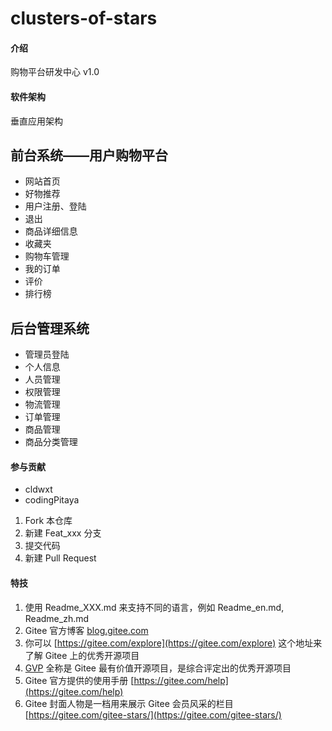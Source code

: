 # clusters-of-stars

#### 介绍
购物平台研发中心 v1.0

#### 软件架构
垂直应用架构


## 前台系统——用户购物平台 

+ 网站首页
+ 好物推荐
+ 用户注册、登陆
+ 退出
+ 商品详细信息
+ 收藏夹
+ 购物车管理
+ 我的订单
+ 评价
+ 排行榜

## 后台管理系统

+ 管理员登陆
+ 个人信息
+ 人员管理
+ 权限管理
+ 物流管理
+ 订单管理
+ 商品管理
+ 商品分类管理

#### 参与贡献

+ cldwxt
+ codingPitaya

1.  Fork 本仓库
2.  新建 Feat_xxx 分支
3.  提交代码
4.  新建 Pull Request


#### 特技

1.  使用 Readme\_XXX.md 来支持不同的语言，例如 Readme\_en.md, Readme\_zh.md
2.  Gitee 官方博客 [blog.gitee.com](https://blog.gitee.com)
3.  你可以 [https://gitee.com/explore](https://gitee.com/explore) 这个地址来了解 Gitee 上的优秀开源项目
4.  [GVP](https://gitee.com/gvp) 全称是 Gitee 最有价值开源项目，是综合评定出的优秀开源项目
5.  Gitee 官方提供的使用手册 [https://gitee.com/help](https://gitee.com/help)
6.  Gitee 封面人物是一档用来展示 Gitee 会员风采的栏目 [https://gitee.com/gitee-stars/](https://gitee.com/gitee-stars/)
